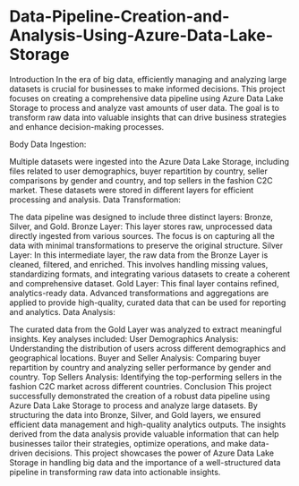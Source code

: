 # Data-Pipeline-Creation-and-Analysis-Using-Azure-Data-Lake-Storage

Introduction
In the era of big data, efficiently managing and analyzing large datasets is crucial for businesses to make informed decisions. This project focuses on creating a comprehensive data pipeline using Azure Data Lake Storage to process and analyze vast amounts of user data. The goal is to transform raw data into valuable insights that can drive business strategies and enhance decision-making processes.

Body
Data Ingestion:

Multiple datasets were ingested into the Azure Data Lake Storage, including files related to user demographics, buyer repartition by country, seller comparisons by gender and country, and top sellers in the fashion C2C market. These datasets were stored in different layers for efficient processing and analysis.
Data Transformation:

The data pipeline was designed to include three distinct layers: Bronze, Silver, and Gold.
Bronze Layer: This layer stores raw, unprocessed data directly ingested from various sources. The focus is on capturing all the data with minimal transformations to preserve the original structure.
Silver Layer: In this intermediate layer, the raw data from the Bronze Layer is cleaned, filtered, and enriched. This involves handling missing values, standardizing formats, and integrating various datasets to create a coherent and comprehensive dataset.
Gold Layer: This final layer contains refined, analytics-ready data. Advanced transformations and aggregations are applied to provide high-quality, curated data that can be used for reporting and analytics.
Data Analysis:

The curated data from the Gold Layer was analyzed to extract meaningful insights. Key analyses included:
User Demographics Analysis: Understanding the distribution of users across different demographics and geographical locations.
Buyer and Seller Analysis: Comparing buyer repartition by country and analyzing seller performance by gender and country.
Top Sellers Analysis: Identifying the top-performing sellers in the fashion C2C market across different countries.
Conclusion
This project successfully demonstrated the creation of a robust data pipeline using Azure Data Lake Storage to process and analyze large datasets. By structuring the data into Bronze, Silver, and Gold layers, we ensured efficient data management and high-quality analytics outputs. The insights derived from the data analysis provide valuable information that can help businesses tailor their strategies, optimize operations, and make data-driven decisions. This project showcases the power of Azure Data Lake Storage in handling big data and the importance of a well-structured data pipeline in transforming raw data into actionable insights.

